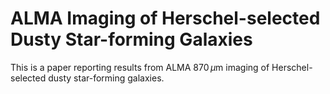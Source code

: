 ALMA Imaging of Herschel-selected Dusty Star-forming Galaxies
=============================================================

This is a paper reporting results from ALMA 870$\,\mu$m imaging of Herschel-selected dusty star-forming galaxies.
